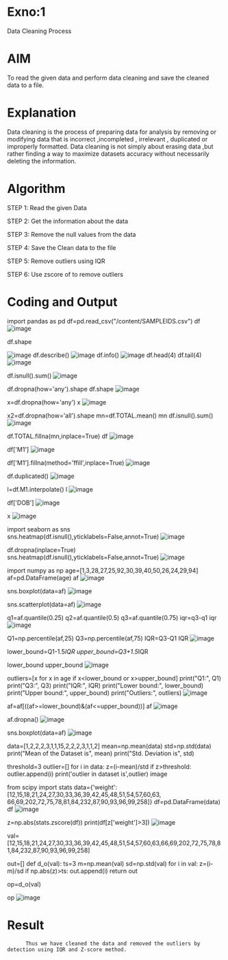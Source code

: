 # Exno:1
Data Cleaning Process

# AIM
To read the given data and perform data cleaning and save the cleaned data to a file.

# Explanation
Data cleaning is the process of preparing data for analysis by removing or modifying data that is incorrect ,incompleted , irrelevant , duplicated or improperly formatted. Data cleaning is not simply about erasing data ,but rather finding a way to maximize datasets accuracy without necessarily deleting the information.

# Algorithm
STEP 1: Read the given Data

STEP 2: Get the information about the data

STEP 3: Remove the null values from the data

STEP 4: Save the Clean data to the file

STEP 5: Remove outliers using IQR

STEP 6: Use zscore of to remove outliers

# Coding and Output

import pandas as pd
df=pd.read_csv("/content/SAMPLEIDS.csv")
df
![image](https://github.com/user-attachments/assets/be847b6e-be19-4fc0-9458-960851fc8620)
            
df.shape         

![image](https://github.com/user-attachments/assets/342fad44-0e45-4322-83c3-b1ed57e9657b)
 df.describe()
 ![image](https://github.com/user-attachments/assets/48003e00-50bf-4903-b285-6a1671d87748)
    df.info()
 ![image](https://github.com/user-attachments/assets/c4ae6f4b-6b1d-4336-8f96-5a28080c4e24)
df.head(4)
            df.tail(4)
            ![image](https://github.com/user-attachments/assets/497db152-eeb9-4daf-85fd-846c4a2f52b5)
            
            
 df.isnull().sum()
            ![image](https://github.com/user-attachments/assets/395484a8-8aaf-4875-95db-f1d93ae87b7d)
            
            
 df.dropna(how='any').shape
            df.shape
            ![image](https://github.com/user-attachments/assets/84d5d03f-6a30-4055-a3ad-be470595602a)
            
            
 x=df.dropna(how='any')
            x
            ![image](https://github.com/user-attachments/assets/bc4b1bd3-573c-489f-8f3b-f942b0358ac0)
            
            
 x2=df.dropna(how='all').shape
            mn=df.TOTAL.mean()
            mn
            df.isnull().sum()
            ![image](https://github.com/user-attachments/assets/a23bf1ca-64bc-4ecd-b7f1-f3d08e1fb7e5)
            
            
  df.TOTAL.fillna(mn,inplace=True)
            df
            ![image](https://github.com/user-attachments/assets/b16e127d-cdbc-490b-8bc2-379a391e6aba)
            
            
df['M1']
            ![image](https://github.com/user-attachments/assets/49324a1f-48c1-4a15-865f-2b19ce96be41)
            
            
 df['M1'].fillna(method='ffill',inplace=True)
            ![image](https://github.com/user-attachments/assets/53d0b80c-1828-42d9-93ee-f91be82b1b72)
            
            
 df.duplicated()
            ![image](https://github.com/user-attachments/assets/d79a665c-f168-4a0b-958b-3225a6ad0900)
            
            
 l=df.M1.interpolate()
            l
            ![image](https://github.com/user-attachments/assets/f5ed36d3-e3a5-4c16-aa27-4355a293b402)
            
            
  df['DOB']
            ![image](https://github.com/user-attachments/assets/7aa00ac2-fd35-4c8a-a037-95ace32e5941)
            
            
 x
            ![image](https://github.com/user-attachments/assets/4f71f276-ed21-4097-92d6-13a85f32fe76)
            
import seaborn as sns
            sns.heatmap(df.isnull(),yticklabels=False,annot=True)
            ![image](https://github.com/user-attachments/assets/31326d4f-3aa8-4cfc-a1fc-050fe687e7f4)
            
            
 df.dropna(inplace=True)
            sns.heatmap(df.isnull(),yticklabels=False,annot=True)
            ![image](https://github.com/user-attachments/assets/b8fac803-bfae-4657-832c-36c63b2f7ec9)
            
            
import numpy as np
            age=[1,3,28,27,25,92,30,39,40,50,26,24,29,94]
            af=pd.DataFrame(age)
            af
            ![image](https://github.com/user-attachments/assets/62882e03-72b6-4b44-b837-b76c26754b90)
            
            
 sns.boxplot(data=af)
            ![image](https://github.com/user-attachments/assets/afd3116c-8e97-4c83-930f-a7b9651a8fa3)
            
            
 sns.scatterplot(data=af)
            ![image](https://github.com/user-attachments/assets/8514b3a3-4d42-4715-9c27-a0402140b1cf)
            
            
 q1=af.quantile(0.25)
            q2=af.quantile(0.5)
            q3=af.quantile(0.75)
            iqr=q3-q1
            iqr
            ![image](https://github.com/user-attachments/assets/03a9cb62-a632-436d-82ed-eb19dcfba7a8)
            
            
Q1=np.percentile(af,25)
            Q3=np.percentile(af,75)
            IQR=Q3-Q1
            IQR
            ![image](https://github.com/user-attachments/assets/7186986f-3859-41af-b49f-d67446809e5e)
            
            
  lower_bound=Q1-1.5*IQR
            upper_bound=Q3+1.5*IQR
            
            
 lower_bound
            upper_bound
            ![image](https://github.com/user-attachments/assets/c7355647-ff86-4203-859e-fd4168c0f1fe)
            
            
 outliers=[x for x in age if x<lower_bound or x>upper_bound]
            print("Q1:", Q1)
            print("Q3:", Q3)
            print("IQR:", IQR)
            print("Lower bound:", lower_bound)
            print("Upper bound:", upper_bound)
            print("Outliers:", outliers)
            ![image](https://github.com/user-attachments/assets/98fe00c9-0fca-44cf-998b-2737e82481b2)
            
            
 af=af[((af>=lower_bound)&(af<=upper_bound))]
            af
            ![image](https://github.com/user-attachments/assets/e4666ad5-333f-4ec4-9ded-51441b56ec33)
            
            
af.dropna()
            ![image](https://github.com/user-attachments/assets/1721220d-02c6-4f82-8f95-9ae6755316b3)
            
            
 sns.boxplot(data=af)
            ![image](https://github.com/user-attachments/assets/8b964a58-c90d-4cc8-b605-0653c7712015)
            
            
  data=[1,2,2,2,3,1,1,15,2,2,2,3,1,1,2]
            mean=np.mean(data)
            std=np.std(data)
            print("Mean of the Dataset is", mean)
            print("Std. Deviation is", std)
            
            
 threshold=3
            outlier=[]
            for i in data:
              z=(i-mean)/std
              if z>threshold:
                outlier.append(i)
            print('outlier in dataset is',outlier)
            image
            
 from scipy import stats
            data={'weight':[12,15,18,21,24,27,30,33,36,39,42,45,48,51,54,57,60,63,
                            66,69,202,72,75,78,81,84,232,87,90,93,96,99,258]}
            df=pd.DataFrame(data)
            df
            ![image](https://github.com/user-attachments/assets/eb3a3c20-f9cb-4131-844a-00e4342242c5)
            
            
 z=np.abs(stats.zscore(df))
            print(df[z['weight']>3])
            ![image](https://github.com/user-attachments/assets/37ff6fbe-1e67-454b-8d35-8a4fcd8c5be1)
            
            
 val=[12,15,18,21,24,27,30,33,36,39,42,45,48,51,54,57,60,63,66,69,202,72,75,78,81,84,232,87,90,93,96,99,258]
            
  out=[]
            def d_o(val):
              ts=3
              m=np.mean(val)
              sd=np.std(val)
              for i in val:
                z=(i-m)/sd
                if np.abs(z)>ts:
                  out.append(i)
              return out
            
op=d_o(val)
            
 op
            ![image](https://github.com/user-attachments/assets/8059e283-c262-4508-a798-b662041b13dd) 


            
            
            
# Result
          Thus we have cleaned the data and removed the outliers by detection using IQR and Z-score method.
